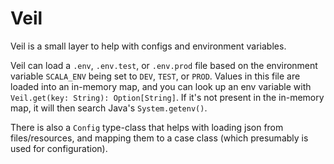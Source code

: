 # Veil

Veil is a small layer to help with configs and environment variables.

Veil can load a `.env`, `.env.test`, or `.env.prod` file based on the environment variable `SCALA_ENV` being set to
`DEV`, `TEST`, or `PROD`. Values in this file are loaded into an in-memory map, and you can look up an env variable with
`Veil.get(key: String): Option[String]`. If it's not present in the in-memory map, it will then search Java's
`System.getenv()`.

There is also a `Config` type-class that helps with loading json from files/resources, and mapping them to a case
class (which presumably is used for configuration).